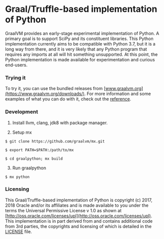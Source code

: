 # Graal/Truffle-based implementation of Python

GraalVM provides an early-stage experimental implementation of Python. A primary
goal is to support SciPy and its constituent libraries. This Python
implementation currently aims to be compatible with Python 3.7, but it is a long
way from there, and it is very likely that any Python program that requires any
imports at all will hit something unsupported. At this point, the Python
implementation is made available for experimentation and curious end-users.

### Trying it

To try it, you can use the bundled releases from
[www.graalvm.org](https://www.graalvm.org/downloads/). For more information and
some examples of what you can do with it, check out the
[reference](https://www.graalvm.org/docs/reference-manual/languages/python/).

### Development

1. Install llvm, clang, jdk8 with package manager.

2. Setup mx

```
$ git clone https://github.com/graalvm/mx.git

$ export PATH=$PATH:/path/to/mx

$ cd graalpython; mx build
```

3. Run graalpython

`$ mx python`


### Licensing

This Graal/Truffle-based implementation of Python is copyright (c) 2017, 2018
Oracle and/or its affiliates and is made available to you under the terms the
Universal Permissive License v 1.0 as shown at
[http://oss.oracle.com/licenses/upl](http://oss.oracle.com/licenses/upl). This
implementation is in part derived from and contains additional code from 3rd
parties, the copyrights and licensing of which is detailed in the
[LICENSE](LICENSE) file.
